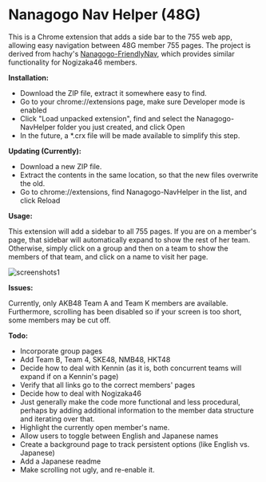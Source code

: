 # Nanagogo Nav Helper (48G)

This is a Chrome extension that adds a side bar to the 755 web app, allowing easy navigation between 48G member 755 pages. The project is derived from hachy's [Nanagogo-FriendlyNav](https://github.com/hachy/Nanagogo-FriendlyNav), which provides similar functionality for Nogizaka46 members.

**Installation:**

  * Download the ZIP file, extract it somewhere easy to find. 
  * Go to your chrome://extensions page, make sure Developer mode is enabled
  * Click "Load unpacked extension", find and select the Nanagogo-NavHelper folder you just created, and click Open
  * In the future, a *.crx file will be made available to simplify this step.


**Updating (Currently):**

  * Download a new ZIP file.
  * Extract the contents in the same location, so that the new files overwrite the old.
  * Go to chrome://extensions, find Nanagogo-NavHelper in the list, and click Reload


**Usage:**

  This extension will add a sidebar to all 755 pages. If you are on a member's page, that sidebar will automatically expand to show the rest of her team. Otherwise, simply click on a group and then on a team to show the members of that team, and click on a name to visit her page.

![screenshots1](http://i.imgur.com/uFlURIk.jpg)

**Issues:**

  Currently, only AKB48 Team A and Team K members are available. Furthermore, scrolling has been disabled so if your screen is too short, some members may be cut off.

**Todo:**

  * Incorporate group pages
  * Add Team B, Team 4, SKE48, NMB48, HKT48
  * Decide how to deal with Kennin (as it is, both concurrent teams will expand if on a Kennin's page)
  * Verify that all links go to the correct members' pages
  * Decide how to deal with Nogizaka46
  * Just generally make the code more functional and less procedural, perhaps by adding additional information to the member data structure and iterating over that.
  * Highlight the currently open member's name.
  * Allow users to toggle between English and Japanese names
  * Create a background page to track persistent options (like English vs. Japanese)
  * Add a Japanese readme
  * Make scrolling not ugly, and re-enable it.
